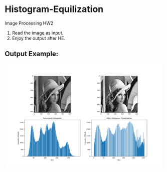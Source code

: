 # Histogram-Equilization

Image Processing HW2

1. Read the image as input.
2. Enjoy the output after HE.

## Output Example:

![figure1](Figure_1.png "Example")
